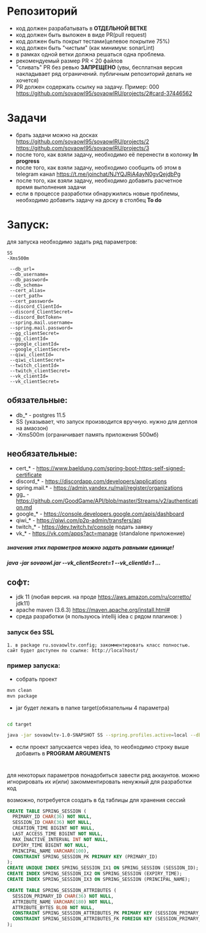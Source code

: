 # Репозиторий
- код должен разрабатывать в **ОТДЕЛЬНОЙ ВЕТКЕ** 
- код должен быть выложен в виде PR(pull request)
- код должен быть покрыт тестами(целевое покрытие 75%)
- код должен быть "чистым" (как минимум: sonarLint)
- в рамках одной ветки должна решаться одна проблема.
- рекомендуемый размер PR < 20 файлов 
- "сливать" PR без ревью **ЗАПРЕЩЕНО** (увы, бесплатная версия накладывает ряд ограничений. 
публичным репозиторий делать не хочется)
- PR должен содержать ссылку на задачу. Пример: 000 https://github.com/sovaowl95/sovaowlRU/projects/2#card-37446562

# Задачи
 - брать задачи можно на досках https://github.com/sovaowl95/sovaowlRU/projects/2 https://github.com/sovaowl95/sovaowlRU/projects/3
 - после того, как взяли задачу, необходимо её перенести в колонку **In progress**
 - после того, как взяли задачу, необходимо сообщить об этом в telegram канал https://t.me/joinchat/NJYQJRjA4ayN0gvQejdbPg
 - после того, как взяли задачу, необходимо добавить расчетное время выполнения задачи
 - если в процессе разработки обнаружились новые проблемы, необходимо добавить задачу на доску в столбец **To do**

# Запуск:

для запуска необходимо задать ряд параметров: 
```
SS
-Xms500m

 --db_url=
 --db_username=
 --db_password=
 --db_schema=
 --cert_alias=
 --cert_path=
 --cert_password=
 --discord_ClientId=
 --discord_ClientSecret=
 --discord_BotToken=
 --spring.mail.username=
 --spring.mail.password=
 --gg_clientSecret=
 --gg_clientId=
 --google_clientId=
 --google_clientSecret=
 --qiwi_clientId=
 --qiwi_clientSecret=
 --twitch_clientId=
 --twitch_clientSecret=
 --vk_clientId=
 --vk_clientSecret=
```

## обязательные: 
 - db_* - postgres 11.5
 - SS (указывает, что запуск производится вручную. нужно для деплоя на амаозон)
 - -Xms500m (ограничивает память приложения 500мб)

## необязательные:
 - cert_* - https://www.baeldung.com/spring-boot-https-self-signed-certificate
 - discord_* - https://discordapp.com/developers/applications
 - spring.mail.* - https://admin.yandex.ru/mail/register/organizations
 - gg_ - https://github.com/GoodGame/API/blob/master/Streams/v2/authentication.md
 - google_* - https://console.developers.google.com/apis/dashboard
 - qiwi_* - https://qiwi.com/p2p-admin/transfers/api
 - twitch_* - https://dev.twitch.tv/console подать заявку
 - vk_* - https://vk.com/apps?act=manage (standalone приложение)
##### значения этих параметров можно задать равными единице!
##### java -jar sovaowl.jar --vk_clientSecret=1 --vk_clientId=1 ...

## софт:
 - jdk 11 (любая версия. на проде https://aws.amazon.com/ru/corretto/ jdk11)
 - apache maven (3.6.3) https://maven.apache.org/install.html#
 - среда разработки (я пользуюсь intellij idea с рядом плагинов: )

### запуск без SSL
```
1. в package ru.sovaowltv.config; закомментировать класс полностью.
сайт будет доступен по ссылке: http://localhost/
```

### пример запуска:
 - собрать проект
```bash
mvn clean
mvn package
```

 - jar будет лежать в папке target(обязательны 4 параметра)
```bash

cd target

java -jar sovaowltv-1.0-SNAPSHOT SS --spring.profiles.active=local --db_url=jdbc:postgresql://localhost:5432/ИМЯ_БД --db_username=ТУТ_ИМЯ --db_password=ТУТ_ПАРОЛЬ --db_schema=ТУТ_СХЕМА --discord_ClientId=1 --discord_ClientSecret=1 --discord_BotToken=1 --spring.mail.username=1 --spring.mail.password=1 --gg_clientSecret=1 --gg_clientId=1 --google_clientId=1 --google_clientSecret=1 --qiwi_clientId=1 --qiwi_clientSecret=1 --twitch_clientId=1 --twitch_clientSecret=1 --vk_clientId=1 --vk_clientSecret=1 --vk_clientSecret=1
```
 - если проект запускается через idea, то необходимо строку выше добавить в **PROGRAM ARGUMENTS**
#
для некоторых параметров понадобиться завести ряд аккаунтов. 
можно игнорировать их и(или) закомментировать ненужный для разработки код

возможно, потребуется создать в бд таблицы для хранения сессий
```sql
CREATE TABLE SPRING_SESSION (
  PRIMARY_ID CHAR(36) NOT NULL,
  SESSION_ID CHAR(36) NOT NULL,
  CREATION_TIME BIGINT NOT NULL,
  LAST_ACCESS_TIME BIGINT NOT NULL,
  MAX_INACTIVE_INTERVAL INT NOT NULL,
  EXPIRY_TIME BIGINT NOT NULL,
  PRINCIPAL_NAME VARCHAR(100),
  CONSTRAINT SPRING_SESSION_PK PRIMARY KEY (PRIMARY_ID)
);
CREATE UNIQUE INDEX SPRING_SESSION_IX1 ON SPRING_SESSION (SESSION_ID);
CREATE INDEX SPRING_SESSION_IX2 ON SPRING_SESSION (EXPIRY_TIME);
CREATE INDEX SPRING_SESSION_IX3 ON SPRING_SESSION (PRINCIPAL_NAME);

CREATE TABLE SPRING_SESSION_ATTRIBUTES (
  SESSION_PRIMARY_ID CHAR(36) NOT NULL,
  ATTRIBUTE_NAME VARCHAR(180) NOT NULL,
  ATTRIBUTE_BYTES BLOB NOT NULL,
  CONSTRAINT SPRING_SESSION_ATTRIBUTES_PK PRIMARY KEY (SESSION_PRIMARY_ID, ATTRIBUTE_NAME),
  CONSTRAINT SPRING_SESSION_ATTRIBUTES_FK FOREIGN KEY (SESSION_PRIMARY_ID) REFERENCES SPRING_SESSION(PRIMARY_ID) ON DELETE CASCADE
);
```

